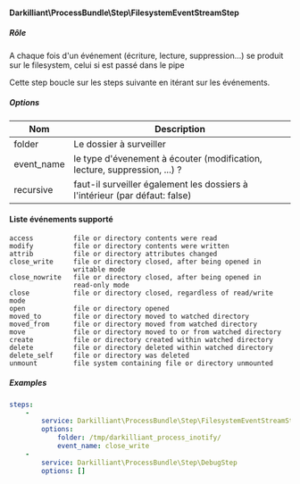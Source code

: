 #### Darkilliant\ProcessBundle\Step\FilesystemEventStreamStep 

##### Rôle 

A chaque fois d'un événement (écriture, lecture, suppression...) se produit sur le filesystem, celui si est passé dans le pipe<br>

Cette step boucle sur les steps suivante en itérant sur les événements.

##### Options

| Nom             | Description                                                                           |
|-----------------|---------------------------------------------------------------------------------------|
| folder          | Le dossier à surveiller                                                               |
| event_name      | le type d'évenement à écouter (modification, lecture, suppression, ...) ?             |
| recursive       | faut-il surveiller également les dossiers à l'intérieur (par défaut: false)           |

#### Liste événements supporté

```
access          file or directory contents were read
modify          file or directory contents were written
attrib          file or directory attributes changed
close_write     file or directory closed, after being opened in
                writable mode
close_nowrite   file or directory closed, after being opened in
                read-only mode
close           file or directory closed, regardless of read/write mode
open            file or directory opened
moved_to        file or directory moved to watched directory
moved_from      file or directory moved from watched directory
move            file or directory moved to or from watched directory
create          file or directory created within watched directory
delete          file or directory deleted within watched directory
delete_self     file or directory was deleted
unmount         file system containing file or directory unmounted
```

##### Examples

```yaml
steps:
    -
        service: Darkilliant\ProcessBundle\Step\FilesystemEventStreamStep
        options:
            folder: /tmp/darkilliant_process_inotify/
            event_name: close_write
    -
        service: Darkilliant\ProcessBundle\Step\DebugStep
        options: []
```